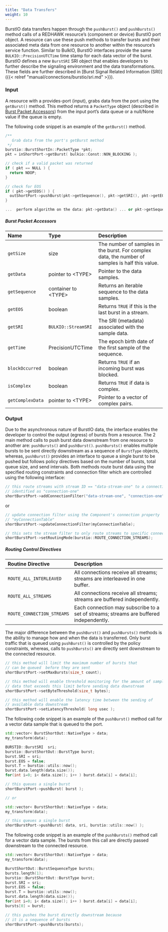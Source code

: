 ```yaml
---
title: "Data Transfers"
weight: 10
---
```


BurstIO data transfers happen through the `pushBurst()` and `pushBursts()` method calls of a REDHAWK resource’s (component or device) BurstIO port object. A resource can use these push methods to transfer bursts and their associated meta data from one resource to another within the resource’s service function. Similar to BulkIO, BurstIO interfaces provide the same `BULKIO::PrecisionUTCTime` time stamp for each data vector of the burst. BurstIO defines a new `BurstSRI` SRI object that enables developers to further describe the signaling environment and the data transformations. These fields are further described in [Burst Signal Related Information (SRI)]({{< relref "manual/connections/burstio/sri.md" >}}).

### Input

A resource with a provides-port (input), grabs data from the port using the `getBurst()` method. This method returns a `PacketType` object (described in [Burst Packet Accessors](#burst-packet-accessors)) from the input port’s data queue or a null/None value if the queue is empty.

The following code snippet is an example of the `getBurst()` method.

```c++
/**
   Grab data from the port's getBurst method
 */
burstio::BurstShortIn::PacketType *pkt;
pkt = inShortPort->getBurst( bulkio::Const::NON_BLOCKING );

// check if a valid packet was returned
if ( pkt == NULL ) {
  return NOOP;
}

// check for EOS
if ( pkt->getEOS() ) {
  outShortPort->pushBurst(pkt->getSequence(), pkt->getSRI(), pkt->getEOS());
}

...  perform algorithm on the data: pkt->getData() ... or pkt->getSequence()
```

##### Burst Packet Accessors
| **Name**         | **Type**              | **Description**                                                                                 |
| :--------------- | :-------------------- | :---------------------------------------------------------------------------------------------- |
| `getSize`        | size                  | The number of samples in the burst. For complex data, the number of samples is half this value. |
| `getData`        | pointer to \<TYPE\>   | Pointer to the data samples.                                                                    |
| `getSequence`    | container to \<TYPE\> | Returns an iterable sequence to the data samples.                                               |
| `getEOS`         | boolean               | Returns `TRUE` if this is the last burst in a stream.                                           |
| `getSRI`         | `BULKIO::StreamSRI`   | The SRI (metadata) associated with the sample data.                                             |
| `getTime`        | PrecisionUTCTime      | The epoch birth date of the first sample of the sequence.                                       |
| `blockOccurred`  | boolean               | Returns `TRUE` if an incoming burst was blocked.                                                |
| `isComplex`      | boolean               | Returns `TRUE` if data is complex.                                                              |
| `getComplexData` | pointer to \<TYPE\>   | Pointer to a vector of complex pairs.                                                           |

### Output

Due to the asynchronous nature of BurstIO data, the interface enables the developer to control the output (egress) of bursts from a resource. The 2 main method calls to push burst data downstream from one resource to another are: `pushBursts()` and `pushBurst()`. `pushBursts()` enables multiple bursts to be sent directly downstream as a sequence of `BurstType` objects, whereas, `pushBurst()` provides an interface to queue a single burst to be pushed but follows policy directives based on the number of bursts, total queue size, and send intervals. Both methods route burst data using the specified routing constraints and connection filter which are controlled using the following interface:

```c++
// this route streams with stream ID == "data-stream-one" to a connection
// identified as "connection-one"
shortBurstPort->addConnectionFilter("data-stream-one", "connection-one");
```
or
```c++
// update connection filter using the Component's connection property
// "myConnectionTable"
shortBurstPort->updateConnectionFilter(myConnectionTable);

// this sets the stream filter to only route streams to specific connections
shortBurstPort->setRoutingMode(burstio::ROUTE_CONNECTION_STREAMS);
```

##### Routing Control Directives
| **Routine Directive**      | **Description**                                                                        |
| :------------------------- | :------------------------------------------------------------------------------------- |
| `ROUTE_ALL_INTERLEAVED`    | All connections receive all streams; streams are interleaved in one buffer.            |
| `ROUTE_ALL_STREAMS`        | All connections receive all streams; streams are buffered independently.               |
| `ROUTE_CONNECTION_STREAMS` | Each connection may subscribe to a set of streams; streams are buffered independently. |


The major difference between the `pushBurst()` and `pushBursts()` methods is the ability to manage how and when the data is transferred. Only burst traffic that is queued using `pushBurst()` is controlled by the policy constraints, whereas, calls to `pushBursts()` are directly sent downstream to the connected resource.

```c++
// this method will limit the maximum number of bursts that
// can be queued  before they are sent
shortBurstPort->setMaxBursts(size_t count);

// this method will enable threshold monitoring for the amount of sample
// data that exceeds this limit before sending data downstream
shortBurstPort->setByteThreshold(size_t bytes);

// this method will enable the latency time between the sending of
// available data downstream
shortBurstPort->setLatencyThreshold( long usec );
```

The following code snippet is an example of the `pushBurst()` method call for a vector data sample that is queued to the port.

```c++
std::vector< BurstShortOut::NativeType > data;
my_transform(data);

BURSTIO::BurstSRI  sri;
burstio::BurstShortOut::BurstType burst;
burst.SRI = sri;
burst.EOS = false;
burst.T = burstio::utils::now();
burst.data.length(data.size());
for(int i=0; i< data.size(); i++ ) burst.data[i] = data[i];

// this queues a single burst
shortBurstPort->pushBurst( burst );

// or

std::vector< BurstShortOut::NativeType > data;
my_transform(data);

// this queues a single burst
shortBurstPort->pushBurst( data, sri, burstio::utils::now() );
```

The following code snippet is an example of the `pushBursts()` method call for a vector data sample. The bursts from this call are directly passed downstream to the connected resource.

```c++
std::vector< BurstShortOut::NativeType > data;
my_transform(data);

BurstShortOut::BurstSequenceType bursts;
bursts.length(1);
burstio::BurstShortOut::BurstType burst;
burst.SRI = sri;
burst.EOS = false;
burst.T = burstio::utils::now();
burst.data.length(data.size());
for(int i=0; i< data.size(); i++ ) burst.data[i] = data[i];
bursts[0] = burst;

// this pushes the burst directly downstream because
// it is a sequence of bursts
shortBurstPort->pushBursts(bursts);
```

